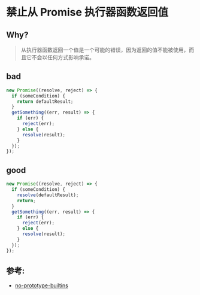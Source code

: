 # 禁止从 Promise 执行器函数返回值

## Why?

> 从执行器函数返回一个值是一个可能的错误，因为返回的值不能被使用，而且它不会以任何方式影响承诺。

## bad

```js
new Promise((resolve, reject) => {
  if (someCondition) {
    return defaultResult;
  }
  getSomething((err, result) => {
    if (err) {
      reject(err);
    } else {
      resolve(result);
    }
  });
});
```

## good

```js
new Promise((resolve, reject) => {
  if (someCondition) {
    resolve(defaultResult);
    return;
  }
  getSomething((err, result) => {
    if (err) {
      reject(err);
    } else {
      resolve(result);
    }
  });
});
```

## 参考:

- [no-prototype-builtins](https://eslint.org/docs/rules/no-prototype-builtins)
